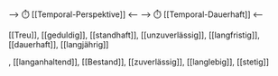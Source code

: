 --> ⏱️ [[Temporal-Perspektive]] <--
--> ⏱️ [[Temporal-Dauerhaft]] <--

[[Treu]], [[geduldig]], [[standhaft]], [[unzuverlässig]], [[langfristig]], [[dauerhaft]], [[langjährig]]

, [[langanhaltend]], [[Bestand]], [[zuverlässig]], [[langlebig]], [[stetig]]